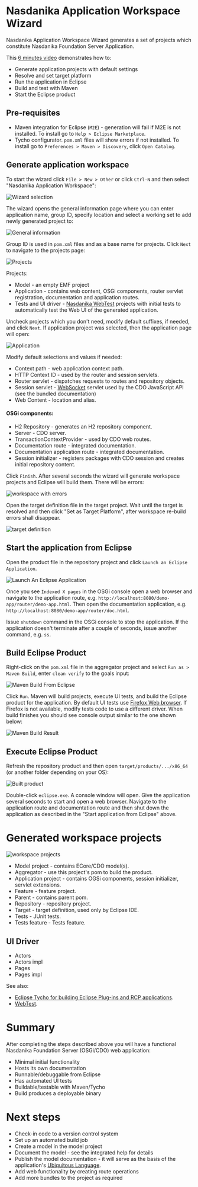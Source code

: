 # Nasdanika Application Workspace Wizard

Nasdanika Application Workspace Wizard generates a set of projects which constitute Nasdanika Foundation Server Application.

This [6 minutes video](https://www.youtube.com/watch?v=Gg4CNgqoHR4) demonstrates how to:
* Generate application projects with default settings
* Resolve and set target platform
* Run the application in Eclipse
* Build and test with Maven
* Start the Eclipse product 

## Pre-requisites
* Maven integration for Eclipse (``M2E``) - generation will fail if M2E is not installed. To install go to ``Help > Eclipse Marketplace``.
* Tycho configurator. ``pom.xml`` files will show errors if not installed. To install go to ``Preferences > Maven > Discovery``, click ``Open Catalog``. 

## Generate application workspace

To start the wizard click ``File > New > Other`` or click ``Ctrl-N`` and then select "Nasdanika Application Workspace":

![Wizard selection](wizard-selection.png)

The wizard opens the general information page where you can enter application name, group ID, specify location and select a working set to add newly generated project to:

![General information](general-information.png)

Group ID is used in ``pom.xml`` files and as a base name for projects. Click ``Next`` to navigate to the projects page:

![Projects](projects-page.png)

Projects:
* Model - an empty EMF project
* Application - contains web content, OSGi components, router servlet registration, documentation and application routes.
* Tests and UI driver - [Nasdanika WebTest](https://github.com/Nasdanika/server/wiki/webtest) projects with initial tests to automatically test the Web UI of the generated application.

Uncheck projects which you don't need, modify default suffixes, if needed, and click ``Next``. If application project was selected, then the application page will open:

![Application](application-page.png)

Modify default selections and values if needed:
* Context path - web application context path.
* HTTP Context ID - used by the router and session servlets.
* Router servlet - dispatches requests to routes and repository objects.
* Session servlet - [WebSocket](https://en.wikipedia.org/wiki/WebSocket) servlet used by the CDO JavaScript API (see the bundled documentation)
* Web Content - location and alias.
 
#### OSGi components:
* H2 Repository - generates an H2 repository component.
* Server - CDO server.
* TransactionContextProvider - used by CDO web routes.
* Documentation route - integrated documentation.
* Documentation application route - integrated documentation.
* Session initializer - registers packages with CDO session and creates initial repository content.

Click ``Finish``. After several seconds the wizard will generate workspace projects and Eclipse will build them. There will be errors:

![workspace with errors](workspace-with-errors.png)

Open the target definition file in the target project. Wait until the target is resolved and then click "Set as Target Platform", after workspace re-build errors shall disappear.

![target definition](target-definition.png)

## Start the application from Eclipse

Open the product file in the repository project and click ``Launch an Eclipse Application``. 

![Launch An Eclipse Application](launch-an-eclipse-application.png) 

Once you see ``Indexed X pages`` in the OSGi console open a web browser and navigate to the application route, e.g. ``http://localhost:8080/demo-app/router/demo-app.html``. Then open the documentation application, e.g. ``http://localhost:8080/demo-app/router/doc.html``.

Issue ``shutdown`` command in the OSGi console to stop the application. If the application doesn't terminate after a couple of seconds, issue another command, e.g. ``ss``.

## Build Eclipse Product
Right-click on the ``pom.xml`` file in the aggregator project and select ``Run as > Maven Build``, enter ``clean verify`` to the goals input:

![Maven Build From Eclipse](maven-build-from-eclipse.png)

Click ``Run``. Maven will build projects, execute UI tests, and build the Eclipse product for the application. By default UI tests use [Firefox Web browser](https://www.mozilla.org/en-US/firefox/new/). If Firefox is not available, modify tests code to use a different driver. When build finishes you should see console output similar to the one shown below:

![Maven Build Result](maven-build-result.png)

## Execute Eclipse Product
Refresh the repository product and then open ``target/products/.../x86_64`` (or another folder depending on your OS):

![Built product](built-product.png)

Double-click ``eclipse.exe``. A console window will open. Give the application several seconds to start and open a web browser. Navigate to the application route and documentation route and then shut down the application as described in the "Start application from Eclipse" above.

# Generated workspace projects
![workspace projects](workspace-projects.png)

* Model project - contains ECore/CDO model(s). 
* Aggregator - use this project's pom to build the product.
* Application project - contains OGSi components, session initializer, servlet extensions.
* Feature - feature project.
* Parent - contains parent pom.
* Repository - repository project.
* Target - target definition, used only by Eclipse IDE.
* Tests - JUnit tests. 
* Tests feature - Tests feature.

## UI Driver
* Actors
* Actors impl
* Pages
* Pages impl
 
See also: 
* [Eclipse Tycho for building Eclipse Plug-ins and RCP applications](http://www.vogella.com/tutorials/EclipseTycho/article.html).
* [WebTest](https://github.com/Nasdanika/server/wiki/webtest). 

# Summary
After completing the steps described above you will have a functional Nasdanika Foundation Server (OSGi/CDO) web application:
* Minimal initial functionality
* Hosts its own documentation
* Runnable/debuggable from Eclipse
* Has automated UI tests
* Buildable/testable with Maven/Tycho
* Build produces a deployable binary

# Next steps
* Check-in code to a version control system
* Set up an automated build job
* Create a model in the model project
* Document the model - see the integrated help for details
* Publish the model documentation - it will serve as the basis of the application's [Ubiquitous Language](http://martinfowler.com/bliki/UbiquitousLanguage.html).
* Add web functionality by creating route operations
* Add more bundles to the project as required


 


 






       








